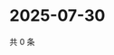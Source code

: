 # 2025-07-30

共 0 条

<!-- BEGIN ZHIHUVIDEO -->
<!-- 最后更新时间 Wed Jul 30 2025 01:15:36 GMT+0800 (China Standard Time) -->

<!-- END ZHIHUVIDEO -->
